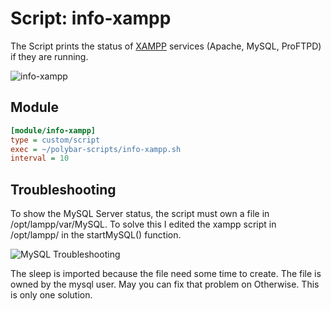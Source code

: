 # Script: info-xampp

The Script prints the status of [XAMPP](https://www.apachefriends.org/de/index.html) services (Apache, MySQL, ProFTPD) if they are running.

![info-xampp](screenshots/1.png)


## Module

```ini
[module/info-xampp]
type = custom/script
exec = ~/polybar-scripts/info-xampp.sh
interval = 10
```

## Troubleshooting

To show the MySQL Server status, the script must own a file in /opt/lampp/var/MySQL. To solve this I edited the xampp script in /opt/lampp/ in the startMySQL() function.

![MySQL Troubleshooting](screenshots/xampp-mysql.png)

The sleep is imported because the file need some time to create. The file is owned by the mysql user. May you can fix that problem on Otherwise. This is only one solution.
